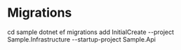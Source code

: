 ﻿# Migrations

cd sample
dotnet ef migrations add InitialCreate --project Sample.Infrastructure --startup-project Sample.Api